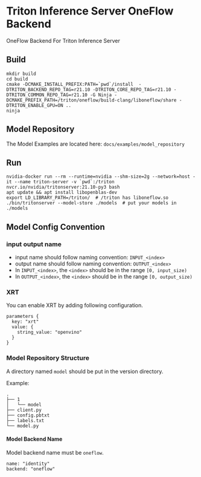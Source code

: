 # Triton Inference Server OneFlow Backend

OneFlow Backend For Triton Inference Server

## Build

```
mkdir build
cd build
cmake -DCMAKE_INSTALL_PREFIX:PATH=`pwd`/install  -DTRITON_BACKEND_REPO_TAG=r21.10 -DTRITON_CORE_REPO_TAG=r21.10 -DTRITON_COMMON_REPO_TAG=r21.10 -G Ninja -DCMAKE_PREFIX_PATH=/triton/oneflow/build-clang/liboneflow/share -DTRITON_ENABLE_GPU=ON ..
ninja
```

## Model Repository

The Model Examples are located here: `docs/examples/model_repository`

## Run

```
nvidia-docker run --rm --runtime=nvidia --shm-size=2g --network=host -it --name triton-server -v `pwd`:/triton nvcr.io/nvidia/tritonserver:21.10-py3 bash
apt update && apt install libopenblas-dev
export LD_LIBRARY_PATH=/triton/  # /triton has liboneflow.so
./bin/tritonserver --model-store ./models  # put your models in ./models
```

## Model Config Convention

### input output name

- input name should follow naming convention: `INPUT_<index>`
- output name should follow naming convention: `OUTPUT_<index>`
- In `INPUT_<index>`, the `<index>` should be in the range `[0, input_size)`
- In `OUTPUT_<index>`, the `<index>` should be in the range `[0, output_size)`

### XRT

You can enable XRT by adding following configuration.

```
parameters {
  key: "xrt"
  value: {
    string_value: "openvino"
  }
}
```

### Model Repository Structure

A directory named `model` should be put in the version directory.

Example:

```
.
├── 1
│   └── model
├── client.py
├── config.pbtxt
├── labels.txt
└── model.py
```

#### Model Backend Name

Model backend name must be `oneflow`.

```
name: "identity"
backend: "oneflow"
```
